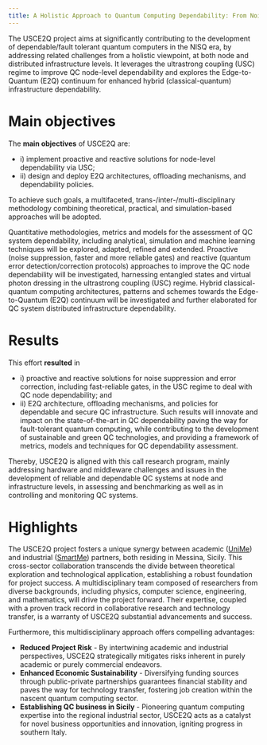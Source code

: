 ```yaml
---
title: A Holistic Approach to Quantum Computing Dependability: From Noise Suppression in Ultrastrong Coupling Regime to the Edge-to-Quantum Continuum
---
```


The USCE2Q project aims at significantly contributing to the development of dependable/fault tolerant quantum computers in the NISQ era, by addressing related challenges from a holistic viewpoint, at both node and distributed infrastructure levels. It leverages the ultrastrong coupling (USC) regime to improve QC node-level dependability and explores the Edge-to-Quantum (E2Q) continuum for enhanced hybrid (classical-quantum) infrastructure dependability.

# Main objectives

The **main objectives** of USCE2Q are: 
- i) implement proactive and reactive solutions for node-level dependability via USC; 
- ii) design and deploy E2Q architectures, offloading mechanisms, and dependability policies.

To achieve such goals, a multifaceted, trans-/inter-/multi-disciplinary methodology combining theoretical, practical, and simulation-based approaches will be adopted.

Quantitative methodologies, metrics and models for the assessment of QC system dependability, including analytical, simulation and machine learning techniques will be explored, adapted, refined and extended. Proactive (noise suppression, faster and more reliable gates) and reactive (quantum error detection/correction protocols) approaches to improve the QC node dependability will be investigated, harnessing entangled states and virtual photon dressing in the ultrastrong coupling (USC) regime. Hybrid classical-quantum computing architectures, patterns and schemes towards the Edge-to-Quantum (E2Q) continuum will be investigated and further elaborated for QC system distributed infrastructure dependability.

# Results

This effort **resulted** in 
- i) proactive and reactive solutions for noise suppression and error correction, including fast-reliable gates, in the USC regime to deal with QC node dependability; and 
- ii) E2Q architecture, offloading mechanisms, and policies for dependable and secure QC infrastructure. Such results will innovate and impact on the state-of-the-art in QC dependability paving the way for fault-tolerant quantum computing, while contributing to the development of sustainable and green QC technologies, and providing a framework of metrics, models and techniques for QC dependability assessment.

Thereby, USCE2Q is aligned with this call research program, mainly addressing hardware and middleware challenges and issues in the development of reliable and dependable QC systems at node and infrastructure levels, in assessing and benchmarking as well as in controlling and monitoring QC systems.

# Highlights

The USCE2Q project fosters a unique synergy between academic ([UniMe](https://unime.it)) and industrial ([SmartMe](https://smartme.io)) partners, both residing in Messina, Sicily. This cross-sector collaboration transcends the divide between theoretical exploration and technological application, establishing a robust foundation for project success. A multidisciplinary team composed of researchers from diverse backgrounds, including physics, computer science, engineering, and mathematics, will drive the project forward. Their expertise, coupled with a proven track record in collaborative research and technology transfer, is a warranty of USCE2Q substantial advancements and success.

Furthermore, this multidisciplinary approach offers compelling advantages:
- **Reduced Project Risk** - By intertwining academic and industrial perspectives, USCE2Q strategically mitigates risks inherent in purely academic or purely commercial endeavors.
- **Enhanced Economic Sustainability** - Diversifying funding sources through public-private partnerships guarantees financial stability and paves the way for technology transfer, fostering job creation within the nascent quantum computing sector.
- **Establishing QC business in Sicily** - Pioneering quantum computing expertise into the regional industrial sector, USCE2Q acts as a catalyst for novel business opportunities and innovation, igniting progress in southern Italy.

